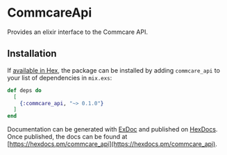 # CommcareApi

Provides an elixir interface to the Commcare API.

## Installation

If [available in Hex](https://hex.pm/docs/publish), the package can be installed
by adding `commcare_api` to your list of dependencies in `mix.exs`:

```elixir
def deps do
  [
    {:commcare_api, "~> 0.1.0"}
  ]
end
```

Documentation can be generated with [ExDoc](https://github.com/elixir-lang/ex_doc)
and published on [HexDocs](https://hexdocs.pm). Once published, the docs can
be found at [https://hexdocs.pm/commcare_api](https://hexdocs.pm/commcare_api).

